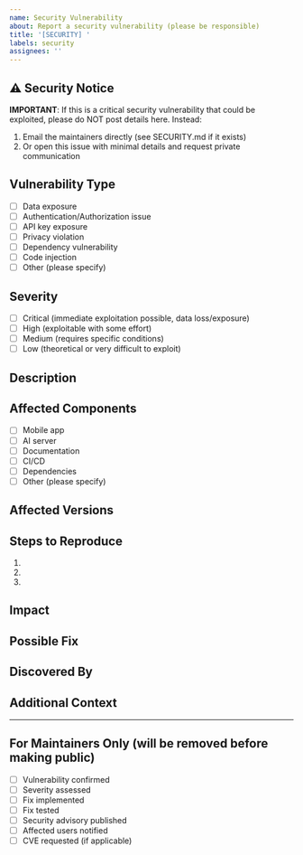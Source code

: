 ```yaml
---
name: Security Vulnerability
about: Report a security vulnerability (please be responsible)
title: '[SECURITY] '
labels: security
assignees: ''
---
```


## ⚠️ Security Notice

**IMPORTANT**: If this is a critical security vulnerability that could be exploited, please do NOT post details here. Instead:
1. Email the maintainers directly (see SECURITY.md if it exists)
2. Or open this issue with minimal details and request private communication

## Vulnerability Type
<!-- What type of security issue is this? -->
- [ ] Data exposure
- [ ] Authentication/Authorization issue
- [ ] API key exposure
- [ ] Privacy violation
- [ ] Dependency vulnerability
- [ ] Code injection
- [ ] Other (please specify)

## Severity
<!-- How severe is this vulnerability? -->
- [ ] Critical (immediate exploitation possible, data loss/exposure)
- [ ] High (exploitable with some effort)
- [ ] Medium (requires specific conditions)
- [ ] Low (theoretical or very difficult to exploit)

## Description
<!-- Describe the vulnerability (avoid posting exploits publicly) -->

## Affected Components
<!-- Which parts of the app are affected? -->
- [ ] Mobile app
- [ ] AI server
- [ ] Documentation
- [ ] CI/CD
- [ ] Dependencies
- [ ] Other (please specify)

## Affected Versions
<!-- Which versions are affected? -->

## Steps to Reproduce
<!-- High-level steps only - avoid detailed exploits -->
1. 
2. 
3. 

## Impact
<!-- What could an attacker do with this vulnerability? -->

## Possible Fix
<!-- Optional: Suggestions for fixing this -->

## Discovered By
<!-- Optional: Credit for finding this issue -->

## Additional Context
<!-- Any other relevant information -->

---

## For Maintainers Only (will be removed before making public)
- [ ] Vulnerability confirmed
- [ ] Severity assessed
- [ ] Fix implemented
- [ ] Fix tested
- [ ] Security advisory published
- [ ] Affected users notified
- [ ] CVE requested (if applicable)
